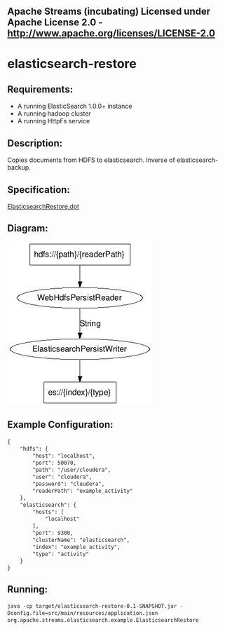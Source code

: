Apache Streams (incubating)
Licensed under Apache License 2.0 - http://www.apache.org/licenses/LICENSE-2.0
--------------------------------------------------------------------------------

elasticsearch-restore
==============================

Requirements:
-------------
 - A running ElasticSearch 1.0.0+ instance
 - A running hadoop cluster
 - A running HttpFs service

Description:
------------
Copies documents from HDFS to elasticsearch.  Inverse of elasticsearch-backup.

Specification:
-----------------

[ElasticsearchRestore.dot](src/main/resources/ElasticsearchRestore.dot "ElasticsearchRestore.dot" )

Diagram:
-----------------

![ElasticsearchRestore.png](./ElasticsearchRestore.png?raw=true)

Example Configuration:
----------------------

    {
        "hdfs": {
            "host": "localhost",
            "port": 50070,
            "path": "/user/cloudera",
            "user": "cloudera",
            "password": "cloudera",
            "readerPath": "example_activity"
        },
        "elasticsearch": {
            "hosts": [
                "localhost"
            ],
            "port": 9300,
            "clusterName": "elasticsearch",
            "index": "example_activity",
            "type": "activity"
        }
    }

Running:
--------

    java -cp target/elasticsearch-restore-0.1-SNAPSHOT.jar -Dconfig.file=src/main/resources/application.json org.apache.streams.elasticsearch.example.ElasticsearchRestore

